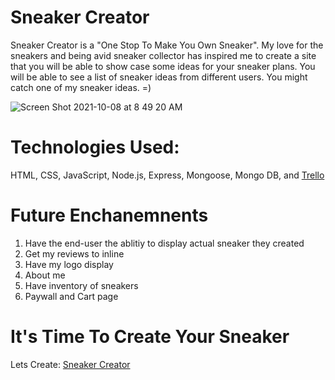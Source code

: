 # Sneaker Creator


Sneaker Creator is a "One Stop To Make You Own Sneaker". My love for the sneakers and being avid sneaker collector has inspired me to create a site that you will be able to show case some ideas for your sneaker plans. You will be able to see a list of sneaker ideas from different users. You might catch one of my sneaker ideas. =)

![Screen Shot 2021-10-08 at 8 49 20 AM](https://user-images.githubusercontent.com/89040369/136562864-e1411aaa-35a3-42ef-af8c-c8a133131efe.png)

# Technologies Used:

HTML, CSS, JavaScript, Node.js, Express, Mongoose, Mongo DB, and [Trello](https://trello.com/b/P7yzbLau/project-2-sei)

# Future Enchanemnents

1. Have the end-user the ablitiy to display actual sneaker they created
2. Get my reviews to inline
3. Have my logo display
4. About me
5. Have inventory of sneakers
6. Paywall and Cart page


# It's Time To Create Your Sneaker

Lets Create: [Sneaker Creator](https://sei-project-2-sneaker-history.herokuapp.com/)

